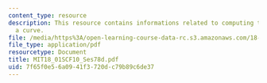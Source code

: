 ```yaml
---
content_type: resource
description: This resource contains informations related to computing the length of
  a curve.
file: /media/https%3A/open-learning-course-data-rc.s3.amazonaws.com/18-01sc-single-variable-calculus-fall-2010/7f65f0e56a0941f3720dc79b89c6de37_MIT18_01SCF10_Ses78d.pdf
file_type: application/pdf
resourcetype: Document
title: MIT18_01SCF10_Ses78d.pdf
uid: 7f65f0e5-6a09-41f3-720d-c79b89c6de37
---
```

